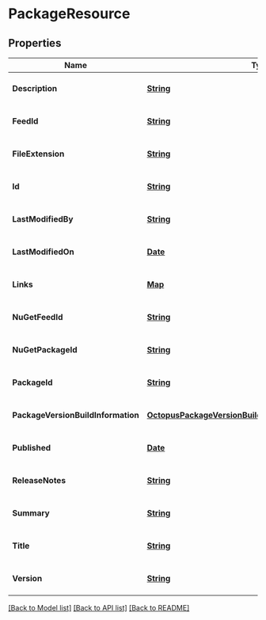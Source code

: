 # PackageResource
## Properties

Name | Type | Description | Notes
------------ | ------------- | ------------- | -------------
**Description** | [**String**](string.md) |  | [optional] [default to null]
**FeedId** | [**String**](string.md) |  | [optional] [default to null]
**FileExtension** | [**String**](string.md) |  | [optional] [default to null]
**Id** | [**String**](string.md) |  | [optional] [default to null]
**LastModifiedBy** | [**String**](string.md) |  | [optional] [default to null]
**LastModifiedOn** | [**Date**](DateTime.md) |  | [optional] [default to null]
**Links** | [**Map**](string.md) |  | [optional] [default to null]
**NuGetFeedId** | [**String**](string.md) |  | [optional] [default to null]
**NuGetPackageId** | [**String**](string.md) |  | [optional] [default to null]
**PackageId** | [**String**](string.md) |  | [optional] [default to null]
**PackageVersionBuildInformation** | [**OctopusPackageVersionBuildInformationMappedResource**](OctopusPackageVersionBuildInformationMappedResource.md) |  | [optional] [default to null]
**Published** | [**Date**](DateTime.md) |  | [optional] [default to null]
**ReleaseNotes** | [**String**](string.md) |  | [optional] [default to null]
**Summary** | [**String**](string.md) |  | [optional] [default to null]
**Title** | [**String**](string.md) |  | [optional] [default to null]
**Version** | [**String**](string.md) |  | [optional] [default to null]

[[Back to Model list]](../README.md#documentation-for-models) [[Back to API list]](../README.md#documentation-for-api-endpoints) [[Back to README]](../README.md)

